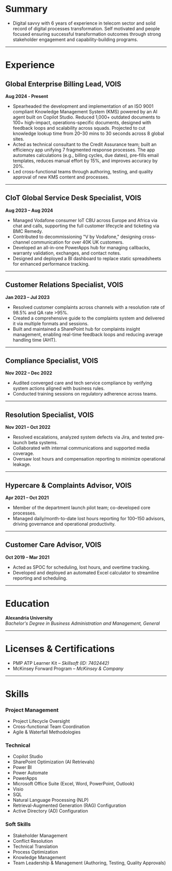 # **Summary**
- Digital savvy with 6 years of experience in telecom sector and solid record of digital processes transformation. Self motivated and people focused ensuring successful transformation outcomes through strong stakeholder engagement and capability-building programs.
---

# **Experience**

## **Global Enterprise Billing Lead, VOIS**  
**Aug 2024 ‐ Present**
- Spearheaded the development and implementation of an ISO 9001 compliant Knowledge Management System (KMS) powered by an AI agent built on Copilot Studio. Reduced 1,000+ outdated documents to 100+ high-impact, operations-specific documents, designed with feedback loops and scalability across squads. Projected to cut knowledge lookup time from 20–30 mins to 30 seconds across 8 global sites.  
- Acted as technical consultant to the Credit Assurance team; built an efficiency app unifying 7 fragmented response processes. The app automates calculations (e.g., billing cycles, due dates), pre-fills email templates, reduces manual effort by 15%, and improves accuracy by 20%.  
- Led cross-functional teams through authoring, testing, and quality approval of new KMS content and processes.

---

## **CIoT Global Service Desk Specialist, VOIS**  
**Aug 2023 – Aug 2024**  
- Managed Vodafone consumer IoT CBU across Europe and Africa via chat and calls, supporting the full customer lifecycle and ticketing via BMC Remedy.  
- Contributed to decommissioning "V by Vodafone," designing cross-channel communication for over 40K UK customers.  
- Developed an all-in-one PowerApps hub for managing callbacks, warranty validation, exchanges, and contact notes.  
- Designed and deployed a BI dashboard to replace static spreadsheets for enhanced performance tracking.

---

## **Customer Relations Specialist, VOIS**  
**Jan 2023 – Jul 2023**  
- Resolved customer complaints across channels with a resolution rate of 98.5% and QA rate >95%.  
- Created a comprehensive guide to the complaints system and delivered it via multiple formats and sessions.  
- Built and maintained a SharePoint hub for complaints insight management, enabling real-time feedback loops and reducing average handling time (AHT).

---

## **Compliance Specialist, VOIS**  
**Nov 2022 – Dec 2022**  
- Audited converged care and tech service compliance by verifying system actions aligned with business rules.  
- Conducted training sessions on regulatory adherence across teams.

---

## **Resolution Specialist, VOIS**  
**Nov 2021 – Oct 2022**  
- Resolved escalations, analyzed system defects via Jira, and tested pre-launch beta systems.  
- Collaborated with internal communications and supported media coverage.  
- Oversaw lost hours and compensation reporting to minimize operational leakage.

---

## **Hypercare & Complaints Advisor, VOIS**  
**Apr 2021 – Oct 2021**  
- Member of the department launch pilot team; co-developed core processes.  
- Managed daily/month-to-date lost hours reporting for 100–150 advisors, driving governance and operational productivity.

---

## **Customer Care Advisor, VOIS**  
**Oct 2019 – Mar 2021**  
- Acted as SPOC for scheduling, lost hours, and overtime tracking.  
- Developed and deployed an automated Excel calculator to streamline reporting and scheduling.

---

# **Education**
**Alexandria University**  
*Bachelor's Degree in Business Administration and Management, General*

---

# **Licenses & Certifications**
- PMP ATP Learner Kit – *Skillsoft (ID: 7402442)*  
- McKinsey Forward Program – *McKinsey & Company*

---

# **Skills**

### **Project Management**
- Project Lifecycle Oversight  
- Cross-functional Team Coordination  
- Agile & Waterfall Methodologies

### **Technical**
- Copilot Studio  
- SharePoint Optimization (AI Retrievals)  
- Power BI  
- Power Automate  
- PowerApps  
- Microsoft Office Suite (Excel, Word, PowerPoint, Outlook)  
- Visio  
- SQL  
- Natural Language Processing (NLP)  
- Retrieval-Augmented Generation (RAG) Configuration  
- Active Directory (AD) Configuration

### **Soft Skills**
- Stakeholder Management  
- Conflict Resolution  
- Technical Translation  
- Process Optimization  
- Knowledge Management  
- Team Leadership & Management (Authoring, Testing, Quality Approvals)